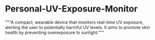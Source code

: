 # Personal-UV-Exposure-Monitor
"""A compact, wearable device that monitors real-time UV exposure, alerting the user to potentially harmful UV levels. It aims to promote skin health by preventing overexposure to sunlight."""
